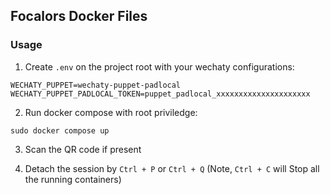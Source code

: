 ## Focalors Docker Files

### Usage
1. Create `.env` on the project root with your wechaty configurations:
```
WECHATY_PUPPET=wechaty-puppet-padlocal
WECHATY_PUPPET_PADLOCAL_TOKEN=puppet_padlocal_xxxxxxxxxxxxxxxxxxxxx
```

2. Run docker compose with root priviledge:
```shell
sudo docker compose up
```

3. Scan the QR code if present

4. Detach the session by `Ctrl + P` or `Ctrl + Q` (Note, `Ctrl + C` will Stop all the running containers)